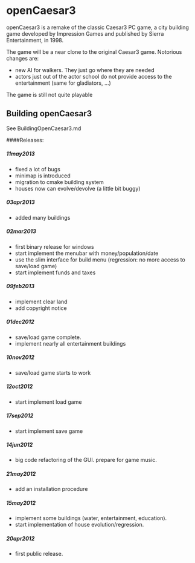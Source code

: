openCaesar3
===========
openCaesar3 is a remake of the classic Caesar3 PC game, a city building game developed by Impression Games and published by Sierra Entertainment, in 1998.

The game will be a near clone to the original Caesar3 game. Notorious changes are:
 * new AI for walkers. They just go where they are needed
 * actors just out of the actor school do not provide access to the entertainment (same for gladiators, ...)

The game is still not quite playable

Building openCaesar3
-------------------
See BuildingOpenCaesar3.md

####Releases:

##### 11may2013
  * fixed a lot of bugs
  * minimap is introduced
  * migration to cmake building system
  * houses now can evolve/devolve (a little bit buggy)

##### 03apr2013
  * added many buildings

##### 02mar2013
  * first binary release for windows
  * start implement the menubar with money/population/date
  * use the slim interface for build menu (regression: no more access to save/load game)
  * start implement funds and taxes

##### 09feb2013
  * implement clear land
  * add copyright notice

##### 01dec2012
  * save/load game complete.
  * implement nearly all entertainment buildings

##### 10nov2012
  * save/load game starts to work

##### 12oct2012
  * start implement load game

##### 17sep2012
  * start implement save game

##### 14jun2012
  * big code refactoring of the GUI. prepare for game music.

##### 21may2012
  * add an installation procedure

##### 15may2012
  * implement some buildings (water, entertainment, education). 
  * start implementation of house evolution/regression.

##### 20apr2012
  * first public release.

